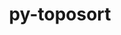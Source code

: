 ---
title: "py-toposort"
layout: cache
categories: [package, develop-2023-06-11]
meta: {"versions": ["1.6"], "compilers": ["gcc@=7.3.1"], "oss": ["amzn2"], "platforms": ["linux"], "targets": ["aarch64", "neoverse_n1", "x86_64_v3"], "stacks": ["aws-isc", "aws-isc-aarch64", "root"], "num_specs": 3, "num_specs_by_stack": {"aws-isc-aarch64": 2, "root": 3, "aws-isc": 1}}
spec_details: [{"hash": "e7yi2octagt5j4vozlu2e3st7uk6pc4b", "compiler": "gcc@=7.3.1", "versions": ["1.6"], "os": "amzn2", "platform": "linux", "target": "neoverse_n1", "variants": ["build_system=python_pip"], "stacks": ["aws-isc-aarch64", "root"], "size": "-", "tarball": "https://binaries.spack.io/releases/develop-2023-06-11/build_cache/linux-amzn2-neoverse_n1/gcc-7.3.1/py-toposort-1.6/linux-amzn2-neoverse_n1-gcc-7.3.1-py-toposort-1.6-e7yi2octagt5j4vozlu2e3st7uk6pc4b.spack"}, {"hash": "ad4fg235mrfgb62avuivqaph5gdnvye4", "compiler": "gcc@=7.3.1", "versions": ["1.6"], "os": "amzn2", "platform": "linux", "target": "x86_64_v3", "variants": ["build_system=python_pip"], "stacks": ["aws-isc", "root"], "size": "-", "tarball": "https://binaries.spack.io/releases/develop-2023-06-11/build_cache/linux-amzn2-x86_64_v3/gcc-7.3.1/py-toposort-1.6/linux-amzn2-x86_64_v3-gcc-7.3.1-py-toposort-1.6-ad4fg235mrfgb62avuivqaph5gdnvye4.spack"}, {"hash": "ijq2skusfsd3tpcaxnrfv4ulnkang3v5", "compiler": "gcc@=7.3.1", "versions": ["1.6"], "os": "amzn2", "platform": "linux", "target": "aarch64", "variants": ["build_system=python_pip"], "stacks": ["aws-isc-aarch64", "root"], "size": "-", "tarball": "https://binaries.spack.io/releases/develop-2023-06-11/build_cache/linux-amzn2-aarch64/gcc-7.3.1/py-toposort-1.6/linux-amzn2-aarch64-gcc-7.3.1-py-toposort-1.6-ijq2skusfsd3tpcaxnrfv4ulnkang3v5.spack"}]
---